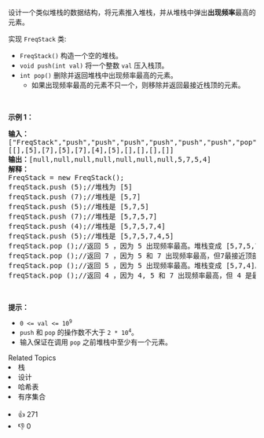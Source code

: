<p>设计一个类似堆栈的数据结构，将元素推入堆栈，并从堆栈中弹出<strong>出现频率</strong>最高的元素。</p>

<p>实现 <code>FreqStack</code>&nbsp;类:</p>

<ul> 
 <li>
  <meta charset="UTF-8" /><code>FreqStack()</code>&nbsp;构造一个空的堆栈。</li> 
 <li>
  <meta charset="UTF-8" /><code>void push(int val)</code>&nbsp;将一个整数&nbsp;<code>val</code>&nbsp;压入栈顶。</li> 
 <li>
  <meta charset="UTF-8" /><code>int pop()</code>&nbsp;删除并返回堆栈中出现频率最高的元素。 
  <ul> 
   <li>如果出现频率最高的元素不只一个，则移除并返回最接近栈顶的元素。</li> 
  </ul> </li> 
</ul>

<p>&nbsp;</p>

<p><strong>示例 1：</strong></p>

<pre>
<strong>输入：</strong>
["FreqStack","push","push","push","push","push","push","pop","pop","pop","pop"],
[[],[5],[7],[5],[7],[4],[5],[],[],[],[]]
<strong>输出：</strong>[null,null,null,null,null,null,null,5,7,5,4]
<strong>解释：</strong>
FreqStack = new FreqStack();
freqStack.push (5);//堆栈为 [5]
freqStack.push (7);//堆栈是 [5,7]
freqStack.push (5);//堆栈是 [5,7,5]
freqStack.push (7);//堆栈是 [5,7,5,7]
freqStack.push (4);//堆栈是 [5,7,5,7,4]
freqStack.push (5);//堆栈是 [5,7,5,7,4,5]
freqStack.pop ();//返回 5 ，因为 5 出现频率最高。堆栈变成 [5,7,5,7,4]。
freqStack.pop ();//返回 7 ，因为 5 和 7 出现频率最高，但7最接近顶部。堆栈变成 [5,7,5,4]。
freqStack.pop ();//返回 5 ，因为 5 出现频率最高。堆栈变成 [5,7,4]。
freqStack.pop ();//返回 4 ，因为 4, 5 和 7 出现频率最高，但 4 是最接近顶部的。堆栈变成 [5,7]。</pre>

<p>&nbsp;</p>

<p><strong>提示：</strong></p>

<ul> 
 <li><code>0 &lt;= val &lt;= 10<sup>9</sup></code></li> 
 <li><code>push</code>&nbsp;和 <code>pop</code>&nbsp;的操作数不大于 <code>2 * 10<sup>4</sup></code>。</li> 
 <li>输入保证在调用&nbsp;<code>pop</code>&nbsp;之前堆栈中至少有一个元素。</li> 
</ul>

<div><div>Related Topics</div><div><li>栈</li><li>设计</li><li>哈希表</li><li>有序集合</li></div></div><br><div><li>👍 271</li><li>👎 0</li></div>
